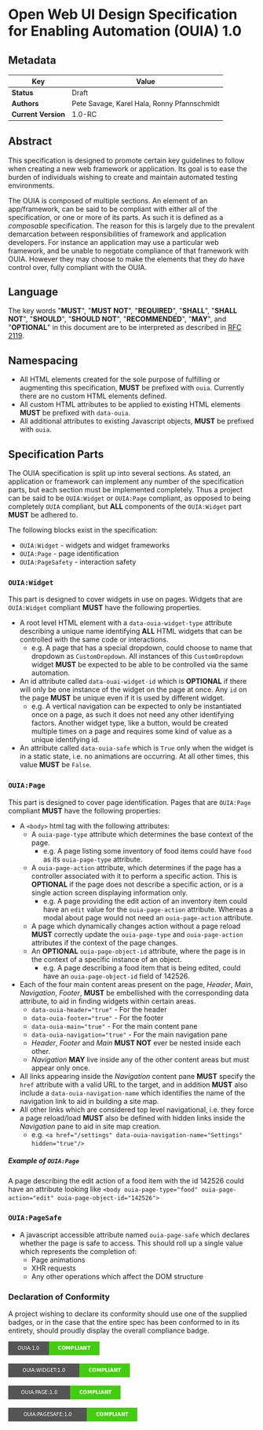 Open Web UI Design Specification for Enabling Automation (OUIA) 1.0
===================================================================

Metadata
--------

| Key             | Value |
|-----------------|-------|
| **Status**          | Draft |
| **Authors**         | Pete Savage, Karel Hala, Ronny Pfannschmidt |
| **Current Version** | 1.0-RC |

Abstract
--------

This specification is designed to promote certain key guidelines to follow when creating a new web
framework or application. Its goal is to ease the burden of individuals wishing to create and
maintain automated testing environments.

The OUIA is composed of multiple sections. An element of an app/framework, can be said to be
compliant with either all of the specification, or one or more of its parts. As such it is defined
as a _composable_ specification. The reason for this is largely due to the prevalent demarcation
between responsibilities of framework and application developers. For instance an application may
use a particular web framework, and be unable to negotiate compliance of that framework with OUIA.
However they may choose to make the elements that they _do_ have control over, fully compliant
with the OUIA.

Language
--------

The key words "**MUST**", "**MUST NOT**", "**REQUIRED**", "**SHALL**", "**SHALL NOT**",
"**SHOULD**", "**SHOULD NOT**", "**RECOMMENDED**", "**MAY**", and "**OPTIONAL**" in this document
are to be interpreted as described in [RFC 2119](https://www.ietf.org/rfc/rfc2119.txt).

Namespacing
-----------

* All HTML elements created for the sole purpose of fulfilling or augmenting this specification,
  **MUST** be prefixed with `ouia`. Currently there are no custom HTML elements defined.
* All custom HTML attributes to be applied to existing HTML elements **MUST** be prefixed
  with `data-ouia`.
* All additional attributes to existing Javascript objects, **MUST** be prefixed with `ouia`.

Specification Parts
-------------------

The OUIA specification is split up into several sections. As stated, an application or
framework can implement any number of the specification parts, but each section must be implemented
completely. Thus a project can be said to be `OUIA:Widget` or `OUIA:Page` compliant,
as opposed to being completely `OUIA` compliant, but **ALL** components of the
`OUIA:Widget` part **MUST** be adhered to.

The following blocks exist in the specification:

* `OUIA:Widget` - widgets and widget frameworks
* `OUIA:Page` - page identification
* `OUIA:PageSafety` - interaction safety

### `OUIA:Widget`
This part is designed to cover widgets in use on pages. Widgets that are `OUIA:Widget` compliant
**MUST** have the following properties.

* A root level HTML element with a `data-ouia-widget-type` attribute describing a unique name
  identifying **ALL** HTML widgets that can be controlled with the same code or interactions.
  * e.g. A page that has a special dropdown, could choose to name that dropdown as `CustomDropdown`.
    All instances of this `CustomDropdown` widget **MUST** be expected to be able to be controlled
    via the same automation.
* An id attribute called `data-ouai-widget-id` which is **OPTIONAL** if there will only be
  one instance of the widget on the page at once. Any `id` on the page **MUST** be unique
  even if it is used by different widget.
  * e.g. A vertical navigation can be expected to only be instantiated once on a page, as such
    it does not need any other identifying factors. Another widget type, like a button, would be
    created multiple times on a page and requires some kind of value as a unique identifying id.
* An attribute called `data-ouia-safe` which is `True` only when the widget is in a static state,
  i.e. no animations are occurring. At all other times, this value **MUST** be `False`.

### `OUIA:Page`
This part is designed to cover page identification. Pages that are `OUIA:Page` compliant **MUST**
have the following properties:

* A `<body>` html tag with the following attributes:
  * A `ouia-page-type` attribute which determines the base context of the page.
     * e.g. A page listing some inventory of food items could have `food` as its 
       `ouia-page-type` attribute.
  * A `ouia-page-action` attribute, which determines if the page has a controller
     associated with it to perform a specific action. This is **OPTIONAL** if the page does
     not describe a specific action, or is a single action screen displaying information only.
     * e.g. A page providing the edit action of an inventory item could have an `edit` value
       for the `ouia-page-action` attribute. Whereas a modal about page would not need an 
       `ouia-page-action` attribute.
  * A page which dynamically changes action without a page reload **MUST** correctly update the
    `ouia-page-type` and `ouia-page-action` attributes if the context of the page changes.
  * An **OPTIONAL** `ouia-page-object-id` attribute, where the page is in the context of a
    specific instance of an object.
    * e.g. A page describing a food item that is being edited, could have an 
      `ouia-page-object-id` field of 142526.
* Each of the four main content areas present on the page, *Header*, *Main*, *Navigation*, *Footer*,
  **MUST** be embellished with the corresponding data attribute, to aid in finding widgets
  within certain areas.
  * `data-ouia-header="true"` - For the header
  * `data-ouia-footer="true"` - For the footer
  * `data-ouia-main="true"` - For the main content pane
  * `data-ouia-navigation="true"` - For the main navigation pane
  * *Header*, *Footer* and *Main* **MUST NOT** ever be nested inside each other.
  * *Navigation* **MAY** live inside any of the other content areas but must appear only once.
* All links appearing inside the *Navigation* content pane **MUST** specify the `href` attribute
  with a valid URL to the target, and in addition **MUST** also include a
  `data-ouia-navigation-name` which identifies the name of the navigation link to aid in building
  a site map. 
* All other links which are considered top level navigational, i.e. they force a page reload/load
  **MUST** also be defined with hidden links inside the *Navigation* pane to aid in site map 
  creation.
  * e.g. `<a href="/settings" data-ouia-navigation-name="Settings" hidden="true"/>`

##### Example of `OUIA:Page`
A page describing the edit action of a food item with the id 142526 could have an attribute
looking like `<body ouia-page-type="food" ouia-page-action="edit" ouia-page-object-id="142526">`

### `OUIA:PageSafe`
* A javascript accessible attribute named `ouia-page-safe` which declares whether the page
  is safe to access. This should roll up a single value which represents the completion of:
  * Page animations
  * XHR requests
  * Any other operations which affect the DOM structure

### Declaration of Conformity
A project wishing to declare its conformity should use one of the supplied badges, or in the
case that the entire spec has been conformed to in its entirety, should proudly display the overall
compliance badge.

![Compliant Badge](ouia.png)

![Compliant Badge](ouia-widget.png)

![Compliant Badge](ouia-page.png)

![Compliant Badge](ouia-pagesafe.png)
